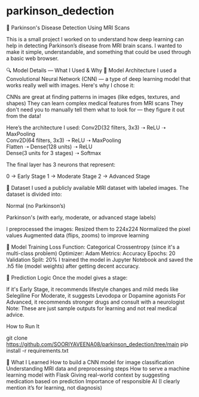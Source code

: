 # parkinson_dedection
🧠 Parkinson's Disease Detection Using MRI Scans

This is a small project I worked on to understand how deep learning can help in detecting Parkinson’s disease from MRI brain scans. I wanted to make it simple, understandable, and something that could be used through a basic web browser.

🔍 Model Details — What I Used & Why
🔧 Model Architecture
I used a Convolutional Neural Network (CNN) — a type of deep learning model that works really well with images. Here's why I chose it:

CNNs are great at finding patterns in images (like edges, textures, and shapes)
They can learn complex medical features from MRI scans
They don't need you to manually tell them what to look for — they figure it out from the data!

Here’s the architecture I used:
Conv2D(32 filters, 3x3) ➝ ReLU ➝ MaxPooling  
Conv2D(64 filters, 3x3) ➝ ReLU ➝ MaxPooling  
Flatten ➝ Dense(128 units) ➝ ReLU  
Dense(3 units for 3 stages) ➝ Softmax

The final layer has 3 neurons that represent:

0 → Early Stage
1 → Moderate Stage
2 → Advanced Stage

📁 Dataset
I used a publicly available MRI dataset with labeled images. The dataset is divided into:

Normal (no Parkinson’s)

Parkinson's (with early, moderate, or advanced stage labels)

I preprocessed the images:
Resized them to 224x224
Normalized the pixel values
Augmented data (flips, zooms) to improve learning

🎯 Model Training
Loss Function: Categorical Crossentropy (since it's a multi-class problem)
Optimizer: Adam
Metrics: Accuracy
Epochs: 20
Validation Split: 20%
I trained the model in Jupyter Notebook and saved the .h5 file (model weights) after getting decent accuracy.

🧠 Prediction Logic
Once the model gives a stage:

If it's Early Stage, it recommends lifestyle changes and mild meds like Selegiline
For Moderate, it suggests Levodopa or Dopamine agonists
For Advanced, it recommends stronger drugs and consult with a neurologist
Note: These are just sample outputs for learning and not real medical advice.

How to Run It

git clone https://github.com/SOORIYAVEENA08/parkinson_dedection/tree/main
pip install -r requirements.txt

🌱 What I Learned
How to build a CNN model for image classification
Understanding MRI data and preprocessing steps
How to serve a machine learning model with Flask
Giving real-world context by suggesting medication based on prediction
Importance of responsible AI (I clearly mention it’s for learning, not diagnosis)



